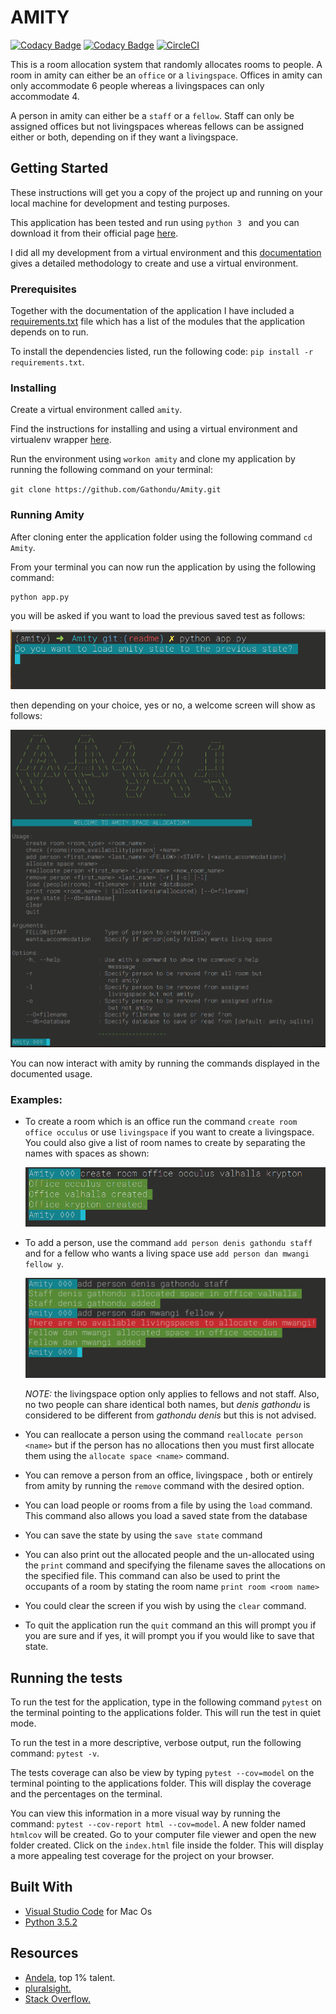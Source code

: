 # AMITY
[![Codacy Badge](https://api.codacy.com/project/badge/Grade/708d38695958481d8efaeca15e419ba6)](https://www.codacy.com/app/Gathondu/Amity?utm_source=github.com&amp;utm_medium=referral&amp;utm_content=Gathondu/Amity&amp;utm_campaign=Badge_Grade)
[![Codacy Badge](https://api.codacy.com/project/badge/Coverage/708d38695958481d8efaeca15e419ba6)](https://www.codacy.com/app/Gathondu/Amity?utm_source=github.com&amp;utm_medium=referral&amp;utm_content=Gathondu/Amity&amp;utm_campaign=Badge_Coverage)
[![CircleCI](https://circleci.com/gh/Gathondu/Amity/tree/develop.svg?style=svg)](https://circleci.com/gh/Gathondu/Amity/tree/develop)

This is a room allocation system that randomly allocates rooms to people.
A room in amity can either be an `office` or a `livingspace`. Offices in amity can only accommodate 6 people whereas a livingspaces can only accommodate 4.

A person in amity can either be a `staff` or a `fellow`. Staff can only be assigned offices but not livingspaces whereas fellows can be assigned either or both, depending on if they want a livingspace.

## Getting Started

These instructions will get you a copy of the project up and running on your local machine for development and testing purposes.

This application has been tested and run using `python 3 ` and you can download it from their official page [here](https://python.org/downloads/).

I did all my development from a virtual environment and this [documentation](http://docs.python-guide.org/en/latest/dev/virtualenvs/)
gives a detailed methodology to create and use a virtual environment.

### Prerequisites

Together with the documentation of the application I have included a [requirements.txt](requirements.txt) file
which has a list of the modules that the application depends on to run.

To install the dependencies listed, run the following code: `pip install -r requirements.txt`.

### Installing

Create a virtual environment called `amity`. 

Find the instructions for installing and using a virtual environment and virtualenv wrapper [here](http://docs.python-guide.org/en/latest/dev/virtualenvs/).

Run the environment using `workon amity` and clone my application by running the following command on your terminal:

   `git clone https://github.com/Gathondu/Amity.git`

### Running Amity 

After cloning enter the application folder using the following command `cd Amity`.

From your terminal you can now run the application by using the following command: 

```
python app.py
```

you will be asked if you want to load the previous saved test as follows:

   ![start confirmation](assets/confirm-start.png)

then depending on your choice, yes or no, a welcome screen will show as follows: 

   ![welcome screen](assets/welcome.png)

You can now interact with amity by running the commands displayed in the documented usage.

### Examples:
+ To create a room which is an office run the command `create room office occulus` or use `livingspace` if you want to create a livingspace. You could also give a list of room names to create by separating the names with spaces as shown:

    ![create room](assets/create-room.png)

+ To add a person, use the command `add person denis gathondu staff` and for a fellow who wants a living space use `add person dan mwangi fellow y`. 

    ![add person](assets/add-person.png)

    *NOTE:* the livingspace option only applies to fellows and not staff. Also, no two people can share identical both names, but *denis gathondu* is considered to be different from *gathondu denis* but this is not advised.

+ You can reallocate a person using the command `reallocate person <name>` but if the person has no allocations then you must first allocate them using the `allocate space <name>` command.

+ You can remove a person from an office, livingspace , both or entirely from amity by running the `remove` command with the desired option.

+ You can load people or rooms from a file by using the `load` command. This command also allows you load a saved state from the database

+ You can save the state by using the `save state` command

+ You can also print out the allocated people and the un-allocated using the `print` command and specifying the filename saves the allocations on the specified file. This command can also be used to print the occupants of a room by stating the room name `print room <room name>`

+ You could clear the screen if you wish by using the `clear` command.

+ To quit the application run the `quit` command an this will prompt you if you are sure and if yes, it will prompt you if you would like to save that state.

## Running the tests

To run the test for the application, type in the following command `pytest` on the terminal pointing to the applications folder. This will run the test in quiet mode.

To run the test in a more descriptive, verbose output, run the following command: `pytest -v`.

The tests coverage can also be view by typing `pytest --cov=model` on the terminal pointing to the applications folder. This will display the coverage and the percentages on the terminal.

You can view this information in a more visual way by running the command: `pytest --cov-report html --cov=model`. A new folder named `htmlcov` will be created. Go to your computer file viewer and open the new folder created. Click on the `index.html` file inside the folder. This will display a more appealing test coverage for the project on your browser.

## Built With

   * [Visual Studio Code](https://code.visualstudio.com/) for Mac Os
   * [Python 3.5.2](https://python.org/downloads/)


## Resources

   * [Andela](https://andela.com/), top 1% talent.
   * [pluralsight.](https://app.pluralsight.com)
   * [Stack Overflow.](https://stackoverflow.com/)
